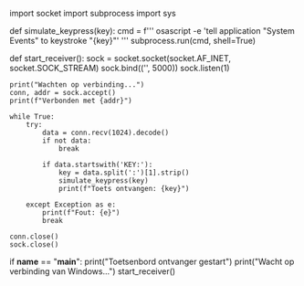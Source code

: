 import socket
import subprocess
import sys

def simulate_keypress(key):
    cmd = f'''
    osascript -e 'tell application "System Events" to keystroke "{key}"'
    '''
    subprocess.run(cmd, shell=True)

def start_receiver():
    sock = socket.socket(socket.AF_INET, socket.SOCK_STREAM)
    sock.bind(('', 5000))
    sock.listen(1)
    
    print("Wachten op verbinding...")
    conn, addr = sock.accept()
    print(f"Verbonden met {addr}")
    
    while True:
        try:
            data = conn.recv(1024).decode()
            if not data:
                break
                
            if data.startswith('KEY:'):
                key = data.split(':')[1].strip()
                simulate_keypress(key)
                print(f"Toets ontvangen: {key}")
                
        except Exception as e:
            print(f"Fout: {e}")
            break
    
    conn.close()
    sock.close()

if __name__ == "__main__":
    print("Toetsenbord ontvanger gestart")
    print("Wacht op verbinding van Windows...")
    start_receiver()
